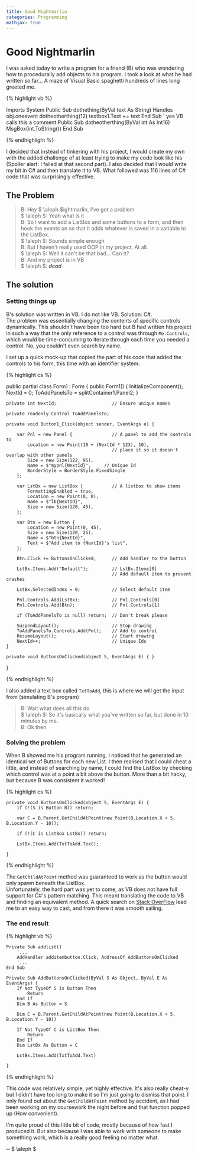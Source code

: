 ```yaml
---
title: Good Nightmarlin   
categories: Programming
mathjax: true
---
```


# Good Nightmarlin

I was asked today to write a program for a friend (B) who was wondering how to procedurally add objects to his program.
I took a look at what he had written so far... A maze of Visual Basic spaghetti hundreds of lines long greeted me.

{% highlight vb %}

Imports System
Public Sub dothething(ByVal text As String) Handles obj.oneevent
    dotheotherthing(12)
    textbox1.Text += text
End Sub ' yes VB calls this a comment
Public Sub dotheotherthing(ByVal int As Int16)
    MsgBox(int.ToString())
End Sub

{% endhighlight %}

I decided that instead of tinkering with his project, I would create my own with the added challenge of at least
trying to make my code look like his (Spoiler alert: I failed at that second part). I also decided that I would
write my bit in C# and then translate it to VB. What followed was 116 lines of C# code that was surprisingly
effective.

## The Problem

> B: Hey $ \aleph $ightmarlin, I've got a problem  
> $ \aleph $: Yeah what is it  
> B: So I want to add a ListBox and some buttons to a form, and then hook the events on so that it adds
whatever is saved in a variable to the ListBox.  
> $ \aleph $: Sounds simple enough  
> B: But I haven't really used OOP in my project. At all.  
> $ \aleph $: Well it can't be that bad... Can it?  
> B: And my project is in VB  
> $ \aleph $: ***dead***

## The solution

### Setting things up

B's solution was written in VB. I do not like VB. Solution: C#.  
The problem was essentially changing the contents of specific controls dynamically. This shouldn't have been
too hard but B had written his project in such a way that the only reference to a control was through
`Me.Controls`, which would be time-consuming to iterate through each time you needed a control. No, you couldn't
even search by name.

I set up a quick mock-up that copied the part of his code that added the controls to his form, this time with an
identifier system:

{% highlight cs %}

public partial class Form1 : Form {
    public Form1() {
        InitializeComponent();
        NextId = 0;
        ToAddPanelsTo = splitContainer1.Panel2;
    }

    private int NextId;                     // Ensure unique names
        
    private readonly Control ToAddPanelsTo;
        
    private void Button1_Click(object sender, EventArgs e) {

        var Pnl = new Panel {               // A panel to add the controls to
            Location = new Point(10 + (NextId * 123), 10), 
                                            // place it so it doesn't overlap with other panels
            Size = new Size(122, 95), 
            Name = $"mypnl{NextId}",     // Unique Id
            BorderStyle = BorderStyle.FixedSingle
        };
			
        var LstBx = new ListBox {           // A listbox to show items
            FormattingEnabled = true,
            Location = new Point(0, 0), 
            Name = $"lb{NextId}",
            Size = new Size(120, 45),
        };
			
        var Btn = new Button {
            Location = new Point(0, 45),
            Size = new Size(120, 25),
            Name = $"btn{NextId}",
            Text = $"Add item to {NextId}'s list",
        };
			
        Btn.Click += ButtonsOnClicked;      // Add handler to the button
            
        LstBx.Items.Add("Default");         // LstBx.Items[0]
   	                                        // Add default item to prevent crashes
       			                              
        LstBx.SelectedIndex = 0;            // Select default item
            
        Pnl.Controls.Add(LstBx);            // Pnl.Controls[0]
        Pnl.Controls.Add(Btn);              // Pnl.Controls[1]
           
        if (ToAddPanelsTo is null) return;  // Don't break please
            
        SuspendLayout();                    // Stop drawing
        ToAddPanelsTo.Controls.Add(Pnl);    // Add to control
        ResumeLayout();	                    // Start drawing
        NextId++;                           // Unique Ids
    }
        
    private void ButtonsOnClicked(object S, EventArgs E) { }
        
}
    
{% endhighlight %} 

I also added a text box called `TxtToAdd`, this is where we will get the input from (simulating B's program)

> B: Wait what does all this do  
> $ \aleph $: So it's basically what you've written so far, but done in 10 minutes by me.  
> B: Ok then

### Solving the problem

When B showed me his program running, I noticed that he generated an identical set of Buttons for each new List.
I then realised that I could cheat a little, and instead of searching by name, I could find the ListBox by
checking which control was at a point a bit above the button. More than a bit hacky, but because B was consistent
it worked!

{% highlight cs %}

    private void ButtonsOnClicked(object S, EventArgs E) { 
        if (!(S is Button B)) return;
        
        var C = B.Parent.GetChildAtPoint(new Point(B.Location.X + 5, B.Location.Y - 10));
        
        if (!(C is ListBox LstBx)) return;
        
        LstBx.Items.Add(TxtToAdd.Text);
        
    }

{% endhighlight %}

The `GetChildAtPoint` method was guaranteed to work as the button would only spawn beneath the ListBox.  
Unfortunately, the hard part was yet to come, as VB does not have full support for C#'s pattern matching.
This meant translating the code to VB and finding an equivalent method. A quick search on
[Stack OverFlow](https://stackoverflow.com/questions/47495455/vb-net-equivalent-for-c-sharp-7-type-pattern-matching)
lead me to an easy way to cast, and from there it was smooth sailing.

### The end result

{% highlight vb %}

    Private Sub addlist()
        '...
        AddHandler additembutton.Click, AddressOf AddButtonsOnClicked
        '...
    End Sub

    Private Sub AddButtonsOnClicked(ByVal S As Object, ByVal E As EventArgs) { 
        If Not TypeOf S is Button Then
            Return
        End If
        Dim B As Button = S
        
        Dim C = B.Parent.GetChildAtPoint(new Point(B.Location.X + 5, B.Location.Y - 10))
        
        If Not TypeOf C is ListBox Then
            Return
        End If
        Dim LstBx As Button = C
        
        LstBx.Items.Add(TxtToAdd.Text)
        
    }

{% endhighlight %}

This code was relatively simple, yet highly effective. It's also really cheat-y but I didn't have too long
to make it so I'm just going to dismiss that point. I only found out about the `GetChildAtPoint` method by
accident, as I had been working on my coursework the night before and that function popped up (How convenient).  

I'm quite proud of this little bit of code, mostly because of how fast I produced it. But also because I was
able to work with someone to make something work, which is a really good feeling no matter what.

&#9472; $ \aleph $